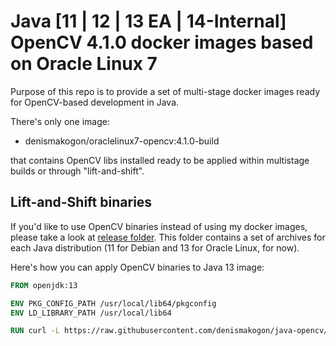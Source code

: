 # Java [11 | 12 | 13 EA | 14-Internal] OpenCV 4.1.0 docker images based on Oracle Linux 7

Purpose of this repo is to provide a set of multi-stage docker images ready for OpenCV-based development in Java.

There's only one image:

 - denismakogon/oraclelinux7-opencv:4.1.0-build

that contains OpenCV libs installed ready to be applied within multistage builds or through "lift-and-shift".

## Lift-and-Shift binaries

If you'd like to use OpenCV binaries instead of using my docker images, please take a look at [release folder](release).
This folder contains a set of archives for each Java distribution (11 for Debian and 13 for Oracle Linux, for now).

Here's how you can apply OpenCV binaries to Java 13 image:
```dockerfile
FROM openjdk:13

ENV PKG_CONFIG_PATH /usr/local/lib64/pkgconfig
ENV LD_LIBRARY_PATH /usr/local/lib64

RUN curl -L https://raw.githubusercontent.com/denismakogon/java-opencv/master/apply_binaries.sh | /bin/bash 

```
